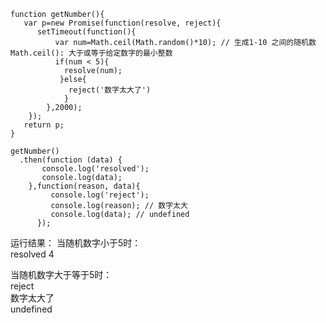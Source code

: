 
```
function getNumber(){
   var p=new Promise(function(resolve, reject){
      setTimeout(function(){
          var num=Math.ceil(Math.random()*10); // 生成1-10 之间的随机数 Math.ceil(): 大于或等于给定数字的最小整数
          if(num < 5){
            resolve(num);
           }else{
             reject('数字太大了')
            }
        },2000);
    });
   return p;
}

getNumber()
  .then(function (data) {
       console.log('resolved');
       console.log(data);
    },function(reason, data){
         console.log('reject');
         console.log(reason); // 数字太大
         console.log(data); // undefined
      });
 ```
 运行结果：
  当随机数字小于5时：<br/>
      resolved
      4
  
  当随机数字大于等于5时：<br/>
     reject<br/>
     数字太大了<br/>
     undefined<br/>

